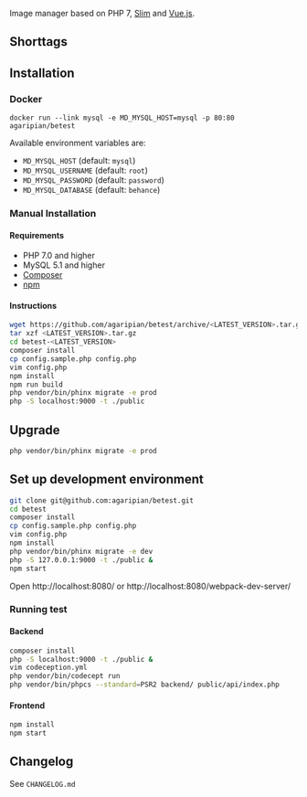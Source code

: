 Image manager based on PHP 7, [Slim](http://www.slimframework.com/) and [Vue.js](http://vuejs.org/).

## Shorttags

## Installation

### Docker

```
docker run --link mysql -e MD_MYSQL_HOST=mysql -p 80:80 agaripian/betest
```

Available environment variables are:

* `MD_MYSQL_HOST` (default: `mysql`)
* `MD_MYSQL_USERNAME` (default: `root`)
* `MD_MYSQL_PASSWORD` (default: `password`)
* `MD_MYSQL_DATABASE` (default: `behance`)

### Manual Installation

#### Requirements

* PHP 7.0 and higher
* MySQL 5.1 and higher
* [Composer](http://getcomposer.org/)
* [npm](https://www.npmjs.com/)

#### Instructions

```sh
wget https://github.com/agaripian/betest/archive/<LATEST_VERSION>.tar.gz
tar xzf <LATEST_VERSION>.tar.gz
cd betest-<LATEST_VERSION>
composer install
cp config.sample.php config.php
vim config.php
npm install
npm run build
php vendor/bin/phinx migrate -e prod
php -S localhost:9000 -t ./public
```

## Upgrade

```sh
php vendor/bin/phinx migrate -e prod
```

## Set up development environment

```sh
git clone git@github.com:agaripian/betest.git
cd betest
composer install
cp config.sample.php config.php
vim config.php
npm install
php vendor/bin/phinx migrate -e dev
php -S 127.0.0.1:9000 -t ./public &
npm start
```

Open http://localhost:8080/ or http://localhost:8080/webpack-dev-server/
 
### Running test

#### Backend

```sh
composer install
php -S localhost:9000 -t ./public &
vim codeception.yml
php vendor/bin/codecept run
php vendor/bin/phpcs --standard=PSR2 backend/ public/api/index.php 
```

#### Frontend

```sh
npm install
npm start
```

## Changelog

See `CHANGELOG.md`


